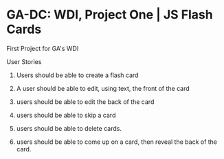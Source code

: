 # GA-DC: WDI, Project One | JS Flash Cards
First Project for GA's WDI

User Stories

1. Users should be able to create a flash card

2. A user should be able to edit, using text, the front of the card

3. users should be able to edit the back of the card

4. users should be able to skip a card

5. users should be able to delete cards.

6. users should be able to come up on a card, then reveal the back of the card.
